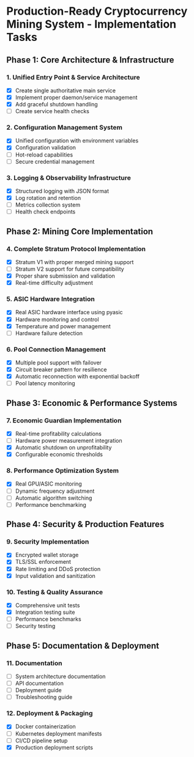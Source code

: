 # Production-Ready Cryptocurrency Mining System - Implementation Tasks

## Phase 1: Core Architecture & Infrastructure

### 1. Unified Entry Point & Service Architecture
- [x] Create single authoritative main service
- [x] Implement proper daemon/service management
- [x] Add graceful shutdown handling
- [ ] Create service health checks

### 2. Configuration Management System
- [x] Unified configuration with environment variables
- [x] Configuration validation
- [ ] Hot-reload capabilities
- [ ] Secure credential management

### 3. Logging & Observability Infrastructure
- [x] Structured logging with JSON format
- [x] Log rotation and retention
- [ ] Metrics collection system
- [ ] Health check endpoints

## Phase 2: Mining Core Implementation

### 4. Complete Stratum Protocol Implementation
- [x] Stratum V1 with proper merged mining support
- [ ] Stratum V2 support for future compatibility
- [x] Proper share submission and validation
- [x] Real-time difficulty adjustment

### 5. ASIC Hardware Integration
- [x] Real ASIC hardware interface using pyasic
- [x] Hardware monitoring and control
- [x] Temperature and power management
- [ ] Hardware failure detection

### 6. Pool Connection Management
- [x] Multiple pool support with failover
- [x] Circuit breaker pattern for resilience
- [x] Automatic reconnection with exponential backoff
- [ ] Pool latency monitoring

## Phase 3: Economic & Performance Systems

### 7. Economic Guardian Implementation
- [x] Real-time profitability calculations
- [ ] Hardware power measurement integration
- [x] Automatic shutdown on unprofitability
- [x] Configurable economic thresholds

### 8. Performance Optimization System
- [x] Real GPU/ASIC monitoring
- [ ] Dynamic frequency adjustment
- [ ] Automatic algorithm switching
- [ ] Performance benchmarking

## Phase 4: Security & Production Features

### 9. Security Implementation
- [x] Encrypted wallet storage
- [x] TLS/SSL enforcement
- [x] Rate limiting and DDoS protection
- [x] Input validation and sanitization

### 10. Testing & Quality Assurance
- [x] Comprehensive unit tests
- [x] Integration testing suite
- [ ] Performance benchmarks
- [ ] Security testing

## Phase 5: Documentation & Deployment

### 11. Documentation
- [ ] System architecture documentation
- [ ] API documentation
- [ ] Deployment guide
- [ ] Troubleshooting guide

### 12. Deployment & Packaging
- [x] Docker containerization
- [ ] Kubernetes deployment manifests
- [ ] CI/CD pipeline setup
- [x] Production deployment scripts